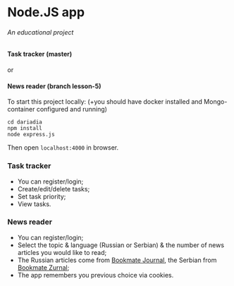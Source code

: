 # Node.JS app
###### An educational project

#### Task tracker (master)
or
#### News reader (branch lesson-5)

To start this project locally:
(+you should have docker installed and Mongo-container configured and running)

```
cd dariadia
npm install
node express.js
```

Then open ```localhost:4000``` in browser.

### Task tracker
- You can register/login;
- Create/edit/delete tasks;
- Set task priority;
- View tasks.


### News reader
- You can register/login;
- Select the topic & language (Russian or Serbian) & the number of news articles you would like to read;
- The Russian articles come from [Bookmate Journal](https://journal.bookmate.com/), the Serbian from [Bookmate Zurnal](https://zurnal.bookmate.com/);
- The app remembers you previous choice via cookies.
